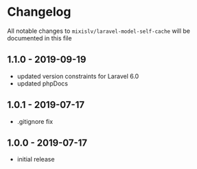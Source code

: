 # Changelog

All notable changes to `mixislv/laravel-model-self-cache` will be documented in this file

## 1.1.0 - 2019-09-19
- updated version constraints for Laravel 6.0
- updated phpDocs 


## 1.0.1 - 2019-07-17
- .gitignore fix


## 1.0.0 - 2019-07-17
- initial release
